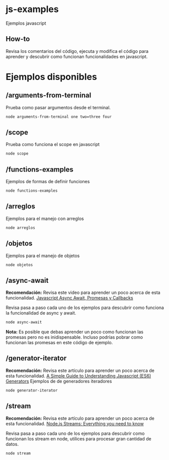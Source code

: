 # js-examples

Ejemplos javascript

## How-to
Revisa los comentarios del código, ejecuta y modifica el código para aprender y descubrir como funcionan funcionalidades en javascript.

# Ejemplos disponibles

## /arguments-from-terminal
Prueba como pasar argumentos desde el terminal.

```bash
node arguments-from-terminal one two=three four
```

## /scope
Prueba como funciona el scope en javascript

```bash
node scope
```

## /functions-examples
Ejemplos de formas de definir funciones

```bash
node functions-examples
```


## /arreglos
Ejemplos para el manejo con arreglos

```bash
node arreglos
```

## /objetos
Ejemplos para el manejo de objetos

```bash
node objetos
```


## /async-await

**Recomendación:** Revisa este video para aprender un poco acerca de esta funcionalidad.
[Javascript Async Await, Promesas y Callbacks](https://www.youtube.com/watch?v=Q3HtXuDEy5s)

Revisa pasa a paso cada uno de los ejemplos para descubrir como funciona la funcionalidad de async y await.

```bash
node async-await
```

**Nota:** Es posible que debas aprender un poco como funcionan las promesas pero no es inidispensable. Incluso podrías pobrar como funcionan las promesas en este código de ejemplo.


## /generator-iterator

**Recomendación:** Revisa este artículo para aprender un poco acerca de esta funcionalidad.
[A Simple Guide to Understanding Javascript (ES6) Generators](https://medium.com/dailyjs/a-simple-guide-to-understanding-javascript-es6-generators-d1c350551950)
Ejemplos de de generadores iteradores

```bash
node generator-iterator
```

## /stream

**Recomendación:** Revisa este artículo para aprender un poco acerca de esta funcionalidad.
[Node.js Streams: Everything you need to know](https://medium.freecodecamp.org/node-js-streams-everything-you-need-to-know-c9141306be93)

Revisa pasa a paso cada uno de los ejemplos para descubrir como funcionan los stream en node, utilices para procesar gran cantidad de datos.

```bash
node stream
```
